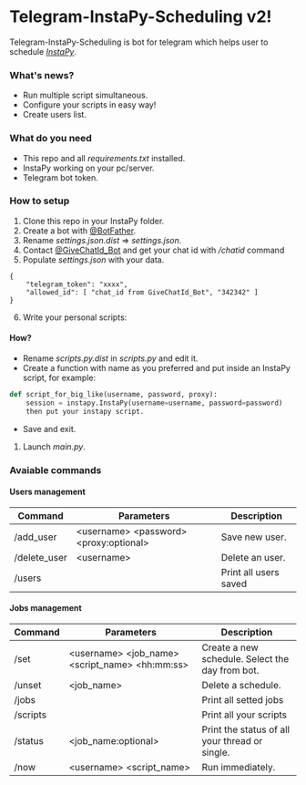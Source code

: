 # Telegram-InstaPy-Scheduling v2!
Telegram-InstaPy-Scheduling is bot for telegram which helps user to schedule [*InstaPy*](https://github.com/timgrossmann/InstaPy).

### What's news?
- Run multiple script simultaneous.
- Configure your scripts in easy way!
- Create users list.

### What do you need
- This repo and all _requirements.txt_ installed.
- InstaPy working on your pc/server.
- Telegram bot token.

### How to setup
1. Clone this repo in your InstaPy folder.
2. Create a bot with [@BotFather](https://telegram.me/BotFather).
3. Rename *settings.json.dist* => *settings.json*.
4. Contact [@GiveChatId_Bot](https://telegram.me/GiveChatId_Bot) and get your chat id with */chatid* command
5. Populate *settings.json* with your data. 
```
{
    "telegram_token": "xxxx",
    "allowed_id": [ "chat_id from GiveChatId_Bot", "342342" ]
}
 ```
6. Write your personal scripts:
#### How? 
- Rename *scripts.py.dist* in *scripts.py* and edit it.
- Create a function with name as you preferred and put inside an InstaPy script, for example:
```python
def script_for_big_like(username, password, proxy):
    session = instapy.InstaPy(username=username, password=password)
    then put your instapy script.
```
- Save and exit.
1. Launch *main.py*.

### Avaiable commands
#### Users management
| Command      | Parameters                                    | Description           |
|--------------|-----------------------------------------------|-----------------------|
| /add_user    | \<username\> \<password\> \<proxy:optional\>  | Save new user.        |
| /delete_user | \<username\>                                  | Delete an user.       |
| /users       |                                               | Print all users saved |

#### Jobs management
| Command  | Parameters                                             | Description                                      |
|----------|--------------------------------------------------------|--------------------------------------------------|
| /set     | \<username\> \<job_name\> \<script_name\> \<hh:mm:ss\> | Create a new schedule. Select the day from bot.  |
| /unset   | \<job_name\>                                           | Delete a schedule.                               |
| /jobs    |                                                        | Print all setted jobs                            |
| /scripts |                                                        | Print all your scripts                           |
| /status  | \<job_name:optional\>                                  | Print the status of all your thread or single.   |
| /now     | \<username\> \<script_name\>                           | Run immediately.                                 |

